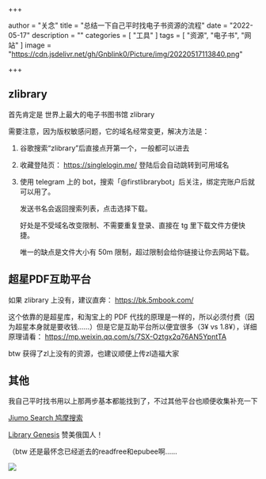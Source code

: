 +++

author = "关念"
title = "总结一下自己平时找电子书资源的流程"
date = "2022-05-17"
description = ""
categories = [
    "工具"
]
tags = [
    "资源",
    "电子书",
    "网站"
]
image = "https://cdn.jsdelivr.net/gh/Gnblink0/Picture/img/20220517113840.png"

+++



## zlibrary

首先肯定是 世界上最大的电子书图书馆 zlibrary

需要注意，因为版权敏感问题，它的域名经常变更，解决方法是：

1. 谷歌搜索“zlibrary”后直接点开第一个，一般都可以进去

2. 收藏登陆页： https://singlelogin.me/  登陆后会自动跳转到可用域名

3. 使用 telegram 上的 bot，搜索「@firstlibrarybot」后关注，绑定完账户后就可以用了。

   发送书名会返回搜索列表，点击选择下载。

   好处是不受域名改变限制、不需要重复登录、直接在 tg 里下载文件方便快捷。

   唯一的缺点是文件大小有 50m 限制，超过限制会给你链接让你去网站下载。



## 超星PDF互助平台

如果 zlibrary 上没有，建议直奔： https://bk.5mbook.com/ 

这个依靠的是超星库，和淘宝上的 PDF 代找的原理是一样的，所以必须付费（因为超星本身就是要收钱……）但是它是互助平台所以便宜很多（3¥ vs 1.8¥），详细原理请看： https://mp.weixin.qq.com/s/7SX-Oztgx2q76AN5YpntTA 

btw 获得了zl上没有的资源，也建议顺便上传zl造福大家 <img src="https://media.cmx.edu.kg/custom_emojis/images/000/067/595/original/3af17a12cb968ac9.png" alt="" style="zoom:20%;" /> 



## 其他

我自己平时找书用以上那两步基本都能找到了，不过其他平台也顺便收集补充一下

[Jiumo Search 鸠摩搜索 ](https://www.jiumodiary.com/)

[Library Genesis](https://libgen.li/) 赞美俄国人！



（btw 还是最怀念已经逝去的readfree和epubee啊……

![](https://cdn.jsdelivr.net/gh/Gnblink0/Picture/img/20220517114025.png)
